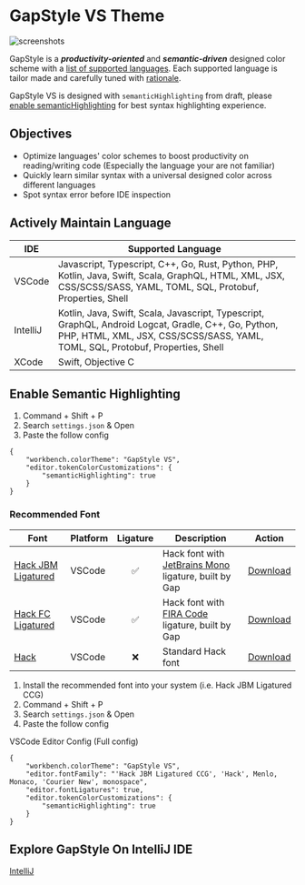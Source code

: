 # GapStyle VS Theme

![screenshots](https://raw.githubusercontent.com/gaplo917/GapStyle/master/vscode/screenshots/sample.ts.png)

GapStyle is a **_productivity-oriented_** and **_semantic-driven_** designed color scheme
with a [list of supported languages](#actively-maintain-language). Each supported language
is tailor made and carefully tuned with
[rationale](https://github.com/gaplo917/gapstyle#gapstyle-specification).

GapStyle VS is designed with `semanticHighlighting` from draft, please
[enable semanticHighlighting](#enable-semantic-highlighting) for best syntax highlighting
experience.

## Objectives

- Optimize languages' color schemes to boost productivity on reading/writing code
  (Especially the language your are not familiar)
- Quickly learn similar syntax with a universal designed color across different languages
- Spot syntax error before IDE inspection

## Actively Maintain Language

| IDE      | Supported Language                                                                                                                                                                     |
| -------- | -------------------------------------------------------------------------------------------------------------------------------------------------------------------------------------- |
| VSCode   | Javascript, Typescript, C++, Go, Rust, Python, PHP, Kotlin, Java, Swift, Scala, GraphQL, HTML, XML, JSX, CSS/SCSS/SASS, YAML, TOML, SQL, Protobuf, Properties, Shell                   |
| IntelliJ | Kotlin, Java, Swift, Scala, Javascript, Typescript, GraphQL, Android Logcat, Gradle, C++, Go, Python, PHP, HTML, XML, JSX, CSS/SCSS/SASS, YAML, TOML, SQL, Protobuf, Properties, Shell |
| XCode    | Swift, Objective C                                                                                                                                                                     |

## Enable Semantic Highlighting

1. Command + Shift + P
2. Search `settings.json` & Open
3. Paste the follow config

```
{
    "workbench.colorTheme": "GapStyle VS",
    "editor.tokenColorCustomizations": {
        "semanticHighlighting": true
    }
}
```

### Recommended Font

| Font                                                             | Platform | Ligature | Description                                                                                        |                             Action                              |
| ---------------------------------------------------------------- | -------- | :------: | -------------------------------------------------------------------------------------------------- | :-------------------------------------------------------------: |
| [Hack JBM Ligatured](https://github.com/gaplo917/Ligatured-Hack) | VSCode   |    ✅    | Hack font with [JetBrains Mono](https://github.com/JetBrains/JetBrainsMono) ligature, built by Gap | [Download](https://github.com/gaplo917/Ligatured-Hack/releases) |
| [Hack FC Ligatured](https://github.com/gaplo917/Ligatured-Hack)  | VSCode   |    ✅    | Hack font with [FIRA Code](https://github.com/tonsky/FiraCode) ligature, built by Gap              | [Download](https://github.com/gaplo917/Ligatured-Hack/releases) |
| [Hack](https://github.com/source-foundry/Hack)                   | VSCode   |    ❌    | Standard Hack font                                                                                 |   [Download](https://github.com/source-foundry/Hack/releases)   |

1. Install the recommended font into your system (i.e. Hack JBM Ligatured CCG)
1. Command + Shift + P
1. Search `settings.json` & Open
1. Paste the follow config

VSCode Editor Config (Full config)

```
{
    "workbench.colorTheme": "GapStyle VS",
    "editor.fontFamily": "'Hack JBM Ligatured CCG', 'Hack', Menlo, Monaco, 'Courier New', monospace",
    "editor.fontLigatures": true,
    "editor.tokenColorCustomizations": {
        "semanticHighlighting": true
    }
}
```

## Explore GapStyle On IntelliJ IDE

[IntelliJ](https://github.com/gaplo917/GapStyle)
